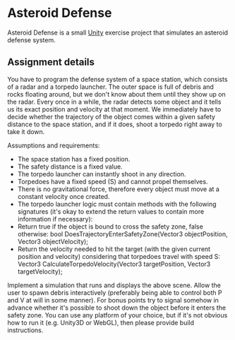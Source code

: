 # Asteroid Defense
Asteroid Defense is a small [Unity](https://unity.com/) exercise project that simulates an asteroid defense system.

## Assignment details
You have to program the defense system of a space station, which consists of a radar and a torpedo launcher. The outer space is full of debris and rocks floating around, but we don't know about them until they show up on the radar. Every once in a while, the radar detects some object and it tells us its exact position and velocity at that moment. We immediately have to decide whether the trajectory of the object comes within a given safety distance to the space station, and if it does, shoot a torpedo right away to take it down. 

Assumptions and requirements: 

- The space station has a fixed position. 
- The safety distance is a fixed value. 
- The torpedo launcher can instantly shoot in any direction. 
- Torpedoes have a fixed speed (S) and cannot propel themselves. 
- There is no gravitational force, therefore every object must move at a constant velocity once created. 
- The torpedo launcher logic must contain methods with the following signatures (it's okay to extend the return values to contain more information if necessary): 
- Return true if the object is bound to cross the safety zone, false otherwise: 
bool DoesTrajectoryEnterSafetyZone(Vector3 objectPosition, Vector3 objectVelocity); 
- Return the velocity needed to hit the target (with the given current position and velocity) considering that torpedoes travel with speed S:
Vector3 CalculateTorpedoVelocity(Vector3 targetPosition, Vector3 targetVelocity);
 
Implement a simulation that runs and displays the above scene. Allow the user to spawn debris interactively (preferably being able to control both P and V at will in some manner). For bonus points try to signal somehow in advance whether it's possible to shoot down the object before it enters the safety zone. You can use any platform of your choice, but if it's not obvious how to run it (e.g. Unity3D or WebGL), then please provide build instructions.